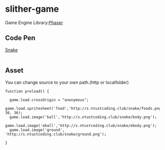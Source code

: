 # slither-game
Game Engine Library:[Phaser](https://phaser.io/)<br>


## Code Pen <br>
[Snake](http://codepen.io/znepop/pen/jVqbbo?editors=1010)<br><br>


## Asset<br>
You can change source to your own path.(http or localfolder)<br>

    function preload() {
    
      game.load.crossOrigin = "anonymous";
      game.load.spritesheet('food','http://s.ntustcoding.club/snake/foods.png', 36, 36);
      game.load.image('ball','http://s.ntustcoding.club/snake/body.png');
      game.load.image('eball','http://s.ntustcoding.club/snake/ebody.png');
      game.load.image('ground', 'http://s.ntustcoding.club/snake/ground.png');

    }


